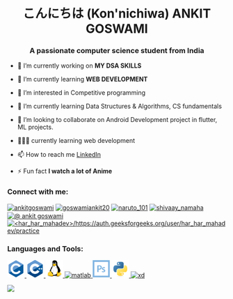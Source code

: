 <h1 align="center">こんにちは (Kon'nichiwa) ANKIT GOSWAMI</h1>
<h3 align="center">A passionate computer science student from India</h3>

- 🔭 I’m currently working on **MY DSA SKILLS**

- 🌱 I’m currently learning **WEB DEVELOPMENT**

- 👀 I’m interested in Competitive programming


- 🌱 I’m currently learning Data Structures & Algorithms, CS fundamentals


- 💞️ I’m looking to collaborate on Android Development project in flutter, ML projects.


- 🧑🏻‍💻 currently learning web development


- 📫 How to reach me [LinkedIn](https://www.linkedin.com/in/ankit-g-374163238/)

- ⚡ Fun fact **I watch a lot of Anime**

<h3 align="left">Connect with me:</h3>
<p align="left">
<a href="https://linkedin.com/in/ankitgoswami" target="blank"><img align="center" src="https://raw.githubusercontent.com/rahuldkjain/github-profile-readme-generator/master/src/images/icons/Social/linked-in-alt.svg" alt="ankitgoswami" height="30" width="40" /></a>
<a href="https://instagram.com/goswamiankit20" target="blank"><img align="center" src="https://raw.githubusercontent.com/rahuldkjain/github-profile-readme-generator/master/src/images/icons/Social/instagram.svg" alt="goswamiankit20" height="30" width="40" /></a>
<a href="https://www.hackerrank.com/naruto_101" target="blank"><img align="center" src="https://raw.githubusercontent.com/rahuldkjain/github-profile-readme-generator/master/src/images/icons/Social/hackerrank.svg" alt="naruto_101" height="30" width="40" /></a>
<a href="https://www.leetcode.com/shivaay_namaha" target="blank"><img align="center" src="https://raw.githubusercontent.com/rahuldkjain/github-profile-readme-generator/master/src/images/icons/Social/leet-code.svg" alt="shivaay_namaha" height="30" width="40" /></a>
<a href="https://www.hackerearth.com/@ ankit goswami" target="blank"><img align="center" src="https://raw.githubusercontent.com/rahuldkjain/github-profile-readme-generator/master/src/images/icons/Social/hackerearth.svg" alt="@ ankit goswami" height="30" width="40" /></a>
<a href="https://auth.geeksforgeeks.org/user/<har_har_mahadev>/https://auth.geeksforgeeks.org/user/har_har_mahadev/practice" target="blank"><img align="center" src="https://raw.githubusercontent.com/rahuldkjain/github-profile-readme-generator/master/src/images/icons/Social/geeks-for-geeks.svg" alt="<har_har_mahadev>/https://auth.geeksforgeeks.org/user/har_har_mahadev/practice" height="30" width="40" /></a>
</p>

<h3 align="left">Languages and Tools:</h3>
<p align="left"> <a href="https://www.cprogramming.com/" target="_blank" rel="noreferrer"> <img src="https://raw.githubusercontent.com/devicons/devicon/master/icons/c/c-original.svg" alt="c" width="40" height="40"/> </a> <a href="https://www.w3schools.com/cpp/" target="_blank" rel="noreferrer"> <img src="https://raw.githubusercontent.com/devicons/devicon/master/icons/cplusplus/cplusplus-original.svg" alt="cplusplus" width="40" height="40"/> </a> <a href="https://www.linux.org/" target="_blank" rel="noreferrer"> <img src="https://raw.githubusercontent.com/devicons/devicon/master/icons/linux/linux-original.svg" alt="linux" width="40" height="40"/> </a> <a href="https://www.mathworks.com/" target="_blank" rel="noreferrer"> <img src="https://upload.wikimedia.org/wikipedia/commons/2/21/Matlab_Logo.png" alt="matlab" width="40" height="40"/> </a> <a href="https://www.photoshop.com/en" target="_blank" rel="noreferrer"> <img src="https://raw.githubusercontent.com/devicons/devicon/master/icons/photoshop/photoshop-line.svg" alt="photoshop" width="40" height="40"/> </a> <a href="https://www.python.org" target="_blank" rel="noreferrer"> <img src="https://raw.githubusercontent.com/devicons/devicon/master/icons/python/python-original.svg" alt="python" width="40" height="40"/> </a> <a href="https://www.adobe.com/products/xd.html" target="_blank" rel="noreferrer"> <img src="https://cdn.worldvectorlogo.com/logos/adobe-xd.svg" alt="xd" width="40" height="40"/> </a> </p>

<img src="https://github-readme-stats.vercel.app/api?username=SHIVAAYgod&&show_icons=true&title_color=ffffff&icon_color=bb2acf&text_color=daf7dc&bg_color=151515">
